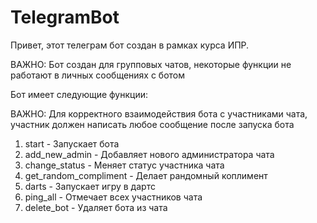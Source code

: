 # TelegramBot
Привет, этот телеграм бот создан в рамках курса ИПР.

ВАЖНО: Бот создан для групповых чатов, некоторые функции не работают в личных сообщениях с ботом

Бот имеет следующие функции:

ВАЖНО: Для корректного взаимодействия бота с участниками чата, участник должен написать любое сообщение после запуска бота

1) start - Запускает бота
2) add_new_admin - Добавляет нового администратора чата
3) change_status - Меняет статус участника чата
4) get_random_compliment - Делает рандомный коплимент
5) darts - Запускает игру в дартс
6) ping_all - Отмечает всех участников чата
7) delete_bot - Удаляет бота из чата
